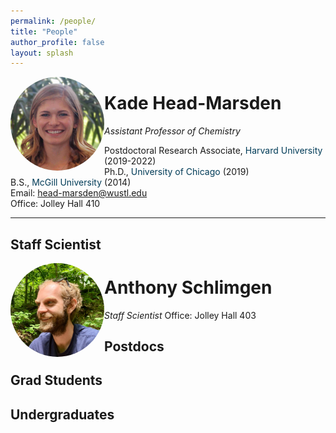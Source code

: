 ```yaml
---
permalink: /people/
title: "People"
author_profile: false
layout: splash
---
```

  

<img src="/assets/images/KHM.jpg" style = "object-fit: cover;                                 
  width: 150px;
  height: 150px;
  object-position: center 40%;
  float:left; border-radius:50%;">


# Kade Head-Marsden  
*Assistant Professor of Chemistry*

Postdoctoral Research Associate, <span style="color: #003b57;">Harvard University</span> (2019-2022)  
Ph.D., <span style="color: #003b57;">University of Chicago</span> (2019)  
B.S., <span style="color: #003b57;">McGill University</span> (2014)  
Email: <head-marsden@wustl.edu>  
Office: Jolley Hall 410  

***

## Staff Scientist

<img src="/assets/images/AWS.jpeg" style = "object-fit: cover;
  width: 150px;
  height: 150px;
  object-position: center 30%;
  float:left; border-radius:50%;">
# Anthony Schlimgen
*Staff Scientist*
Office: Jolley Hall 403

## Postdocs
## Grad Students
## Undergraduates
